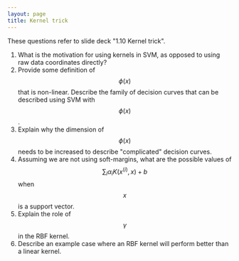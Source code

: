 ```yaml
---
layout: page
title: Kernel trick
---
```


These questions refer to slide deck "1.10 Kernel trick". 

1. What is the motivation for using kernels in SVM, as opposed to using raw data coordinates directly? 
1. Provide some definition of $$\phi(x)$$ that is non-linear. Describe the family of decision curves that can be described using SVM with $$\phi(x)$$.
1. Explain why the dimension of $$\phi(x)$$ needs to be increased to describe "complicated" decision curves.
1. Assuming we are not using soft-margins, what are the possible values of $$\sum_i \alpha_i K(x^{(i)},x) + b$$ when $$x$$ is a support vector.
1. Explain the role of $$\gamma$$ in the RBF kernel.
1. Describe an example case where an RBF kernel will perform better than a linear kernel.
